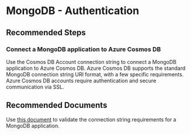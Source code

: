 <properties
	pageTitle="MongoDB Authentication"
	description="MongoDB Authentication"
	service="microsoft.documentdb"
	resource="databaseAccounts"
	authors="bharathsreenivas"
	displayOrder="31"
	selfHelpType="resource"
	supportTopicIds="32597492"
	resourceTags=""
	productPesIds="15585"
	cloudEnvironments="public"
/>
# MongoDB - Authentication

## **Recommended Steps**

### **Connect a MongoDB application to Azure Cosmos DB**
Use the Cosmos DB Account connection string to connect a MongoDB application to Azure Cosmos DB. Azure Cosmos DB supports the standard MongoDB connection string URI format, with a few specific requirements. 
Azure Cosmos DB accounts require authentication and secure communication via SSL.

## **Recommended Documents**
Use [this document](https://docs.microsoft.com/azure/cosmos-db/connect-mongodb-account#connection-string-requirements) to validate the connection string requirements for a MongoDB application.
